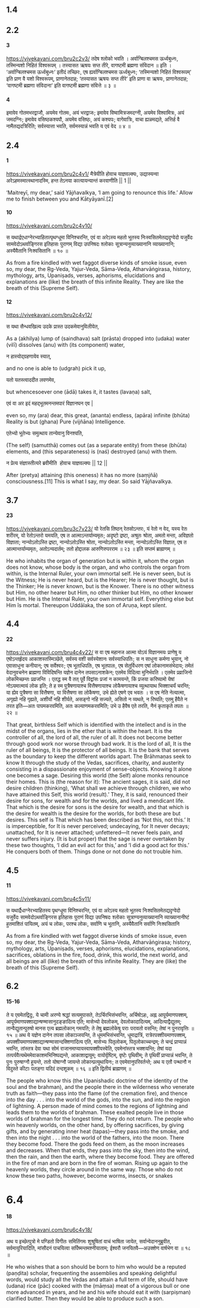 
## 1.4
## 2.2
#### 3
https://vivekavani.com/bru2c2v3/
तदेष श्लोको भवति ।
अर्वाग्बिलश्चमस ऊर्ध्वबुध्नः, तस्मिन्यशो निहितं विश्वरूपम् ।
तस्यासत ऋषयः सप्त तीरे, वागष्टमी ब्रह्मणा संविदान ॥
इति ।
‘अर्वाग्बिलश्चमस ऊर्ध्वबुध्नः’ इतीदं तच्छिरः, एष ह्यर्वाग्बिलश्चमस ऊर्ध्वबुध्नः; ‘तस्मिन्यशो निहितं विश्वरूपम्’ इति प्राण वै यशो विश्वरूपम्, प्राणानेतदाह; ‘तस्यासत ऋषयः सप्त तीरे’ इति प्राणा वा ऋषयः, प्राणानेतदाह; ‘वागष्टमी ब्रह्मणा संविदाना’ इति वागष्टमी ब्रह्मणा संवित्ते ॥ ३ ॥
#### 4

इमावेव गोतमभरद्वाजौ, अयमेव गोतमः, अयं भरद्वाजः; इमावेव विष्वामित्रजमदग्नी, अयमेव विश्वामित्रः, अयं जमदग्निः; इमावेव वसिष्ठकश्यपौ, अयमेव वसिष्ठः, अयं कश्यपः; वागेवात्रिः, वाचा ह्यन्नमद्यते, अत्तिर्ह वै नामैतद्यदत्रिरिति; सर्वस्यात्ता भवति, सर्वमस्यान्नं भवति य एवं वेद ॥ ४ ॥

## 2.4
#### 1
https://vivekavani.com/bru2c4v1/
मैत्रेयीति होवाच याज्ञवल्क्यः, उद्यास्यन्वा अरेऽहमस्मात्स्थानादस्मि, हन्त तेऽनया कात्यायन्यान्तं करवाणीति || 1 ||

‘Maitreyī, my dear,’ said Yājñavalkya, ‘I am going to renounce this life.’ Allow me to finish between you and Kātyāyanī.[2]
#### 10
https://vivekavani.com/bru2c4v10/

स यथार्द्रएधाग्नेरभ्याहितात्पृथग्धूमा विनिश्चरन्ति, एवं वा अरेऽस्य महतो भूतस्य निःस्वसितमेतद्यदृग्वेदो यजुर्वेदः सामवेदोऽथर्वाङ्गिरस इतिहासः पुराणम् विद्या उपनिषदः श्लोकाः सूत्रान्यनुव्याख्यानानि व्याख्यानानि; अस्यैवैतानि निःश्वसितानि ॥ १० ॥

As from a fire kindled with wet faggot diverse kinds of smoke issue, even so, my dear, the Ṛg-Veda, Yajur-Veda, Sāma-Veda, Atharvāṅgirasa, history, mythology, arts, Upaniṣads, verses, aphorisms, elucidations and explanations are (like) the breath of this infinite Reality. They are like the breath of this (Supreme Self).
#### 12
https://vivekavani.com/bru2c4v12/

स यथा सैन्धवखिल्य उदके प्रास्त उदकमेवानुविलीयेत, 

As a (akhilya) lump of (saindhava) salt (prāsta) dropped into (udaka) water (vilī) dissolves (anu) with (its component) water, 

न हास्योद्ग्रहणायेव स्यात्, 

and no one is able to (udgrah) pick it up, 

यतो यतस्त्वाददीत लवणमेव, 

but whencesoever one (ādā) takes it, it tastes (lavaṇa) salt,

एवं वा अर इदं महद्भूतमनन्तमपारं विज्ञानघन एव | 

even so, my (ara) dear, this great, (ananta) endless, (apāra) infinite (bhūta) Reality is but (ghana) Pure (vijñāna) Intelligence. 

एतेभ्यो भूतेभ्यः समुत्थाय तान्येवानु विनश्यति, 

(The self) (samutthā) comes out (as a separate entity) from these (bhūta) elements, and (this separateness) is (naś) destroyed (anu) with them. 

न प्रेत्य संज्ञास्तीत्यरे ब्रवीमीति  होवाच याज्ञवल्क्यः || 12 ||

After (pretya) attaining (this oneness) it has no more (saṃjñā) consciousness.[11] This is what I say, my dear. So said Yājñavalkya.

## 3.7
#### 23
https://vivekavani.com/bru3c7v23/
यो रेतसि तिष्ठन् रेतसोऽन्तरः, यं रेतो न वेद, यस्य रेतः शरीरम्, यो रेतोऽन्तरो यमयति, एष त आत्माऽन्तर्याम्यमृतः; अदृष्टो द्रष्टा, अश्रुतः श्रोता, अमतो मन्ता, अविज्ञतो विज्ञाता; नान्योऽतोऽस्ति द्रष्टा, नान्योऽतोऽस्ति श्रोता, नान्योऽतोऽस्ति मन्ता, नान्योऽतोऽस्ति विज्ञात, एष त आत्मान्तर्याम्यमृतः, अतोऽन्यदार्तम्; ततो होद्दालक आरुणिरुपरराम ॥ २३ ॥
इति सप्तमं ब्राह्मणम् ॥

He who inhabits the organ of generation but is within it, whom the organ does not know, whose body is the organ, and who controls the organ from within, is the Internal Ruler, your own immortal self. He is never seen, but is the Witness; He is never heard, but is the Hearer; He is never thought, but is the Thinker; He is never known, but is the Knower. There is no other witness but Him, no other hearer but Him, no other thinker but Him, no other knower but Him. He is the Internal Ruler, your own immortal self. Everything else but Him îs mortal. Thereupon Uddālaka, the son of Aruṇa, kept silent.

## 4.4
#### 22
https://vivekavani.com/bru4c4v22/
स वा एष महानज आत्मा योऽयं विज्ञानमयः प्राणेषु य एषोऽन्तर्हृदय आकाशस्तस्मिञ्छेते, सर्वस्य वशी सर्वस्येशानः सर्वस्याधिपतिः; स न साधुना कर्मणा भूयान्, नो एवासाधुना कनीयान्; एष सर्वेश्वरः; एष भूताधिपतिः, एष भूतपालः, एष सेतुर्विधरण एषां लोकानामसंभेदाय; तमेतं वेदानुवचनेन ब्राह्मणा विविदिषन्ति यज्ञेन दानेन तपसाऽनाशकेन; एतमेव विदित्वा मुनिर्भवति । एतमेव प्रव्राजिनो लोकमिच्छन्तः प्रव्रजन्ति । एतद्ध स्म वै तत् पूर्वे विद्वांसः प्रजां न कामयन्ते, किं प्रजया करिष्यामो येषां नोऽयमात्मायं लोक इति; ते ह स्म पुत्रैषणायाश्च वित्तैषणायाश्च लोकैषणायाश्च व्युत्थायाथ भिक्शाचर्यं चरन्ति; या ह्येव पुत्रैषणा सा वित्तैषणा, या वित्तैषणा सा लोकैषणा, उभे ह्येते एषणे एव भवतः । स एष नेति नेत्यात्मा, अगृह्यो नहि गृह्यते, अशीर्यो नहि शीर्यते, असङ्गो नहि सज्यते, असितो न व्यथते, न रिष्यति; एतमु हैवैते न तरत इति—अतः पापमकरवमिति, अतः कल्याणमकरवमिति; उभे उ हैवैष एते तरति, नैनं कृताकृते तपतः ॥ २२ ॥

That great, birthless Self which is identified with the intellect and is in the midst of the organs, lies in the ether that is within the heart. It is the controller of all, the lord of all, the ruler of all. It does not become better through good work nor worse through bad work. It is the lord of all, It is the ruler of all beings, It is the protector of all beings. It is the bank that serves as the boundary to keep the different worlds apart. The Brāhmaṇas seek to know It through the study of the Vedas, sacrifices, charity, and austerity consisting in a dispassionate enjoyment of sense-objects. Knowing It alone one becomes a sage. Desiring this world (the Self) alone monks renounce their homes. This is (the reason for it): The ancient sages, it is said, did not desire children (thinking), ‘What shall we achieve through children, we who have attained this Self, this world (result).’ They, it is said, renounced their desire for sons, for wealth and for the worlds, and lived a mendicant life. That which is the desire for sons is the desire for wealth, and that which is the desire for wealth is the desire for the worlds, for both these are but desires. This self is That which has been described as ‘Not this, not this.’ It is imperceptible, for It is never perceived; undecaying, for It never decays; unattached, for It is never attached; unfettered—It never feels pain, and never suffers injury. (It is but proper) that the sage is never overtaken by these two thoughts, ‘I did an evil act for this,’ and ‘I did a good act for this.’ He conquers both of them. Things done or not done do not trouble him.
## 4.5
#### 11
https://vivekavani.com/bru4c5v11/

स यथार्द्रैधाग्नेरभ्याहितस्य पृथग्धूमा विनिश्चरन्ति, एवं वा अरेऽस्य महतो भूतस्य निःश्वसितमेतद्यदृग्वेदो यजुर्वेदः सामवेदोऽथर्वाङ्गिरस इतिहासः पुराणं विद्या उपनिषदः श्लोकाः सूत्राण्यनुव्याख्यानानि व्याख्यानानीष्टं हुतमाशितं पायितम्, अयं च लोकः, परश्च लोकः, सर्वाणि च भूतानि, अस्यैवैतानि सर्वाणि निःश्वसितानि

As from a fire kindled with wet faggot diverse kinds of smoke issue, even so, my dear, the Ṛg-Veda, Yajur-Veda, Sāma-Veda, Atharvāṅgirasa; history, mythology, arts, Upaniṣads, verses, aphorisms, elucidations, explanations, sacrifices, oblations in the fire, food, drink, this world, the next world, and all beings are all (like) the breath of this infinite Reality. They are (like) the breath of this (Supreme Self).

## 6.2
#### 15-16

ते य एवमेतद्विदुः, ये चामी अरण्ये श्रद्धां सत्यमुपासते, तेऽर्चिरभिसंभवन्ति, अर्चिषोऽहः, अह्न आपूर्यमाणपक्शम्, आपूर्यमाणपक्शाद्यान्षण्मासानुदङ्ङादित्य एति; मासेभ्यो देवलोकम्, देवलोकादादित्यम्, आदित्याद्वैद्युतम्; तान्वैद्युतान्पुरुषो मानस एत्य ब्रह्मलोकान् गमयति; ते तेषु ब्रह्मलोकेषु पराः परावतो वसन्ति; तेषां न पुनरावृत्तिः ॥ १५ ॥ अथ ये यज्ञेन दानेन तपसा लोकाञ्जयन्ति, ते धूममभिसंभवन्ति, धूमाद्रात्रिं, रात्रेरपक्शीयमाणपक्शम्, अपक्शीयमाणपक्शाद्यान्षण्मासान्दक्शिणादित्य एति, मासेभ्यः पितृलोकम्, पितृलोकाच्चन्द्रम्; ते चन्द्रं प्राप्यान्नं भवन्ति, तांस्तत्र देवा यथा सोमं राजानमाप्यायस्वापक्शीयस्वेति, एवमेनांस्तत्र भक्शयन्ति; तेषां यदा तत्पर्यवैत्यथेममेवाकाशमभिनिष्पद्यन्ते, आकाशाद्वायुम्; वायोर्वृष्टिम्, वृष्टेः पृथिवीम्; ते पृथिवीं प्राप्यान्नं भवन्ति, ते पुनः पुरुषाग्नौ हूयन्ते, ततो योषाग्नौ जायन्ते लोकान्प्रत्युथायिनः; त एवमेवानुपरिवर्तन्ते; अथ य एतौ पन्थानौ न विदुस्ते कीटाः पतङ्गा यदिदं दन्दशूकम् ॥ १६ ॥
इति द्वितीयं ब्राह्मणम् ॥

The people who know this (the Upanishadic doctrine of the identity of the soul and the brahman), and the people there in the wilderness who venerate truth as faith—they pass into the flame (of the cremation fire), and thence into the day . . . into the world of the gods, into the sun, and into the region of lightning. A person made of mind comes to the regions of lightning and leads them to the worlds of brahman. These exalted people live in those worlds of brahman for the longest time. They do not return. 
The people who win heavenly worlds, on the other hand, by offering sacrifices, by giving gifts, and by generating inner heat (tapas)—they pass into the smoke, and then into the night . . . into the world of the fathers, into the moon. There they become food. There the gods feed on them, as the moon increases and decreases. When that ends, they pass into the sky, then into the wind, then the rain, and then the earth, where they become food. They are offered in the fire of man and are born in the fire of woman. Rising up again to the heavenly worlds, they circle around in the same way. 
Those who do not know these two paths, however, become worms, insects, or snakes

# 6.4
#### 18
https://vivekavani.com/bru6c4v18/

अथ य इच्छेत्पुत्रो मे पण्डितो विगीतः समितिंगमः शुश्रूषितां वाचं भाषिता जायेत, सर्वान्वेदाननुब्रुवीत, सर्वमायुरियादिति, मांसौदनं पाचयित्वा सर्पिष्मन्तमश्नीयाताम्; ईश्वरौ जनयितवै—अउक्शेण वार्षभेण वा ॥ १८ ॥

He who wishes that a son should be born to him who would be a reputed (paṇḍita) scholar, frequenting the assemblies and speaking delightful words, would study all the Vedas and attain a full term of life, should have (udana) rice (pāc) cooked with the (māṃsa) meat of a vigorous bull or one more advanced in years, and he and his wife should eat it with (sarpiṣman) clarified butter. Then they would be able to produce such a son.